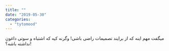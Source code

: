 ```yaml
---
title: ""
date: "2019-05-30"
categories: 
  - "tytomood"
---
```


میگفت ‏مهم اینه که از برایند تصمیمات راضی باشی! وگرنه کیه که اشتباه و سوتی داغون نداشته باشه؟!
